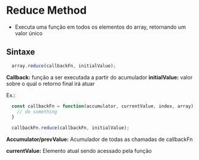 # Reduce Method

- Executa uma função em todos os elementos do array, retornando um valor único

## Sintaxe

~~~javascript
  array.reduce(callbackFn, initialValue);
~~~

**Callback:** função a ser executada a partir do acumulador
**initialValue:** valor sobre o qual o retorno final irá atuar

Ex.:

~~~javascript
  const callbackFn = function(accumulator, currentValue, index, array) {
    // do something
  }

  callbackFn.reduce(callbackFn, initialValue);
~~~

**Accumulator/prevValue:** Acumulador de todas as chamadas de callbackFn

**currentValue:** Elemento atual sendo acessado pela função